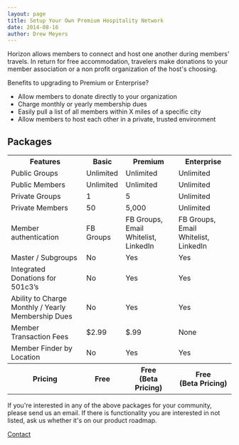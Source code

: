 ```yaml
---
layout: page
title: Setup Your Own Premium Hospitality Network
date: 2014-08-16
author: Drew Meyers
---
```

Horizon allows members to connect and host one another during members' travels. In return for free accommodation, travelers make donations to your member association or a non profit organization of the host's choosing.

Benefits to upgrading to Premium or Enterprise?

<ul>
	<li>Allow members to donate directly to your organization</li>
	<li>Charge monthly or yearly membership dues</li>
	<li>Easily pull a list of all members within X miles of a specific city</li>
	<li>Allow members to host each other in a private, trusted environment</li>
</ul>

<h2 class="text-center">Packages</h2>

<table class="pricing-table margin-b">
  <tbody>
    <tr>
      <th>Features</th>
      <th>Basic</th>
      <th>Premium</th>
      <th>Enterprise</th>
    </tr>
    <tr>
      <td>Public Groups</td>
      <td>Unlimited</td>
      <td>Unlimited</td>
      <td>Unlimited</td>
    </tr>
    <tr>
      <td>Public Members</td>
      <td>Unlimited</td>
      <td>Unlimited</td>
      <td>Unlimited</td>
    </tr>
    <tr>
      <td>Private Groups</td>
      <td>1</td>
      <td>5</td>
      <td>Unlimited</td>
    </tr>
    <tr>
      <td>Private Members</td>
      <td>50</td>
      <td>5,000</td>
      <td>Unlimited</td>
    </tr>
    <tr>
      <td>Member authentication</td>
      <td>FB Groups</td>
      <td>FB Groups, Email Whitelist, LinkedIn</td>
      <td>FB Groups, Email Whitelist, LinkedIn</td>
    </tr>
    <tr>
      <td>Master / Subgroups</td>
      <td>No</td>
      <td>Yes</td>
      <td>Yes</td>
    </tr>
    <tr>
      <td>Integrated Donations for 501c3’s</td>
      <td>No</td>
      <td>Yes</td>
      <td>Yes</td>
    </tr>
    <tr>
      <td>Ability to Charge Monthly / Yearly Membership Dues</td>
      <td>No</td>
      <td>Yes</td>
      <td>Yes</td>
    </tr>
    <tr>
      <td>Member Transaction Fees</td>
      <td>$2.99</td>
      <td>$.99</td>
      <td>None</td>
    </tr>
    <tr>
      <td>Member Finder by Location</td>
      <td>No</td>
      <td>Yes</td>
      <td>Yes</td>
    </tr>
    <tr>
      <th>Pricing</th>
      <th>Free</th>
      <th>Free<br>(Beta Pricing)</th>
      <th>Free<br>(Beta Pricing)</th>
    </tr>
  </tbody>
</table>

If you're interested in any of the above packages for your community, please send us an email. If there is functionality you are interested in not listed, ask us whether it's on our product roadmap.

<a href="mailto:support@horizonapp.co" class="btn btn--full">Contact</a>